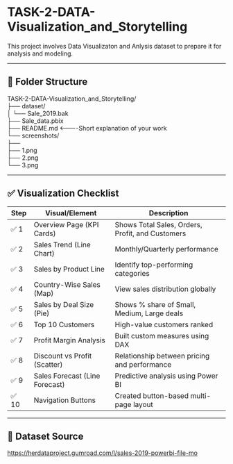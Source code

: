 # TASK-2-DATA-Visualization_and_Storytelling

This project involves Data Visualizaton and Anlysis dataset to prepare it for analysis and modeling.

---

## 📁 Folder Structure

TASK-2-DATA-Visualization_and_Storytelling/<br>
├── dataset/<br>
│   └── Sale_2019.bak<br>
├── Sale_data.pbix  
├── README.md                         <----Short explanation of your work<br>
└── screenshots/<br>
    ├── <br>
    ├── 1.png<br>
    ├── 2.png<br>
    └── 3.png<br>


---

## ✅ Visualization Checklist

| Step | Visual/Element               | Description |
|------|------------------------------|-------------|
| ✅ 1 | Overview Page (KPI Cards)    | Shows Total Sales, Orders, Profit, and Customers |
| ✅ 2 | Sales Trend (Line Chart)     | Monthly/Quarterly performance |
| ✅ 3 | Sales by Product Line        | Identify top-performing categories |
| ✅ 4 | Country-Wise Sales (Map)     | View sales distribution globally |
| ✅ 5 | Sales by Deal Size (Pie)     | Shows % share of Small, Medium, Large deals |
| ✅ 6 | Top 10 Customers             | High-value customers ranked |
| ✅ 7 | Profit Margin Analysis       | Built custom measures using DAX |
| ✅ 8 | Discount vs Profit (Scatter) | Relationship between pricing and performance |
| ✅ 9 | Sales Forecast (Line Forecast) | Predictive analysis using Power BI |
| ✅ 10| Navigation Buttons           | Created button-based multi-page layout |

---

## 📌 Dataset Source

   https://herdataproject.gumroad.com/l/sales-2019-powerbi-file-mo
